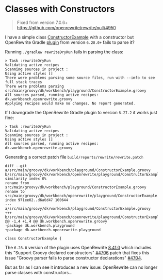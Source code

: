 # Classes with Constructors

> Fixed from version 7.0.6+ https://github.com/openrewrite/rewrite/pull/4950

I have a simple class [ConstructorExample](src/main/groovy/dk/workbench/playground/ConstructorExample.groovy) with a constructor but OpenRewrite
Gradle [plugin](https://docs.openrewrite.org/reference/gradle-plugin-configuration) from version `6.28.0+` fails to parse it?

Running `./gradlew rewriteDryRun` fails in parsing the class:

    > Task :rewriteDryRun
    Validating active recipes
    Scanning sources in project :
    Using active styles []
    There were problems parsing some source files, run with --info to see full stack traces
    There were problems parsing src/main/groovy/dk/workbench/playground/ConstructorExample.groovy
    All sources parsed, running active recipes: dk.workbench.openrewrite.groovy
    Applying recipes would make no changes. No report generated.

If I downgrade the OpenRewrite Gradle plugin to version `6.27.2` it works just fine:

    > Task :rewriteDryRun
    Validating active recipes
    Scanning sources in project :
    Using active styles []
    All sources parsed, running active recipes: dk.workbench.openrewrite.groovy

Generating a correct patch file `build/reports/rewrite/rewrite.patch`

    diff --git a/src/main/groovy/dk/workbench/playground/ConstructorExample.groovy b/src/main/groovy/dk/workbench/openrewrite/playground/ConstructorExample.groovy
    similarity index 0%
    rename from src/main/groovy/dk/workbench/playground/ConstructorExample.groovy
    rename to src/main/groovy/dk/workbench/openrewrite/playground/ConstructorExample.groovy
    index 971ee02..d6a6d47 100644
    --- a/src/main/groovy/dk/workbench/playground/ConstructorExample.groovy
    +++ b/src/main/groovy/dk/workbench/openrewrite/playground/ConstructorExample.groovy
    @@ -1,4 +1,4 @@ dk.workbench.openrewrite.groovy
    -package dk.workbench.playground
    +package dk.workbench.openrewrite.playground

    class ConstructorExample {

The `6.28.0` version of the plugin uses OpenRewrite [8.41.0](https://github.com/openrewrite/rewrite/releases/tag/v8.41.0) which includes this
"Support Groovy declared constructors" [#4706](https://github.com/openrewrite/rewrite/pull/4706) patch that fixes this
issue "Groovy parser fails to parse constructor declarations" [#4704](https://github.com/openrewrite/rewrite/issues/4704).

But as far as I can see it introduces a new issue: OpenRewrite can no longer parse classes with constructors...
